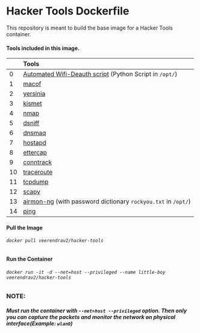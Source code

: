 # Hacker Tools Dockerfile
This repository is meant to build the base image for a Hacker Tools container.

#### Tools included in this image.

|      |  Tools  |
|:---------|:-----------------|
|0 | [Automated Wifi-Deauth script](https://github.com/veerendra2/wifi-deauth-attack) (Python Script in `/opt/`)
| 1   |[macof](http://manpages.ubuntu.com/manpages/xenial/man8/macof.8.html)|
|2| [yersinia](http://manpages.ubuntu.com/manpages/trusty/man8/yersinia.8.html)|
|3|[kismet](http://manpages.ubuntu.com/manpages/precise/man1/kismet.1.html)|
|4 |[nmap](http://manpages.ubuntu.com/manpages/xenial/man1/nmap.1.html)|
|5 |[dsniff](http://manpages.ubuntu.com/manpages/precise/man8/arpspoof.8.html)|
|6 |[dnsmaq](http://manpages.ubuntu.com/manpages/trusty/man8/dnsmasq.8.html)|
|7 |[hostapd](http://manpages.ubuntu.com/manpages/trusty/man8/hostapd.8.html)|
|8 |[ettercap](http://manpages.ubuntu.com/manpages/trusty/man8/ettercap.8.html)|
|9 |[conntrack](http://manpages.ubuntu.com/manpages/trusty/man8/conntrack.8.html)|
|10 |[traceroute](http://manpages.ubuntu.com/manpages/trusty/man1/traceroute.db.1.html)|
|11 |[tcpdump](http://manpages.ubuntu.com/manpages/trusty/man8/tcpdump.8.html)|
|12 |[scapy](http://www.secdev.org/projects/scapy/doc/)|
|13 |[airmon-ng](https://www.aircrack-ng.org/documentation.html)  (with password dictionary `rockyou.txt` in `/opt/`)|
|14|[ping](http://manpages.ubuntu.com/manpages/trusty/man8/ping.8.html)|


#### Pull the Image
###### `docker pull veerendrav2/hacker-tools`

#### Run the Container
###### `docker run -it -d --net=host --privileged --name little-boy veerendrav2/hacker-tools`

### NOTE: 
##### Must run the container with `--net=host --privileged` option. Then only you can capture the packets and monitor the network on physical interface(Example: `wlan0`)
